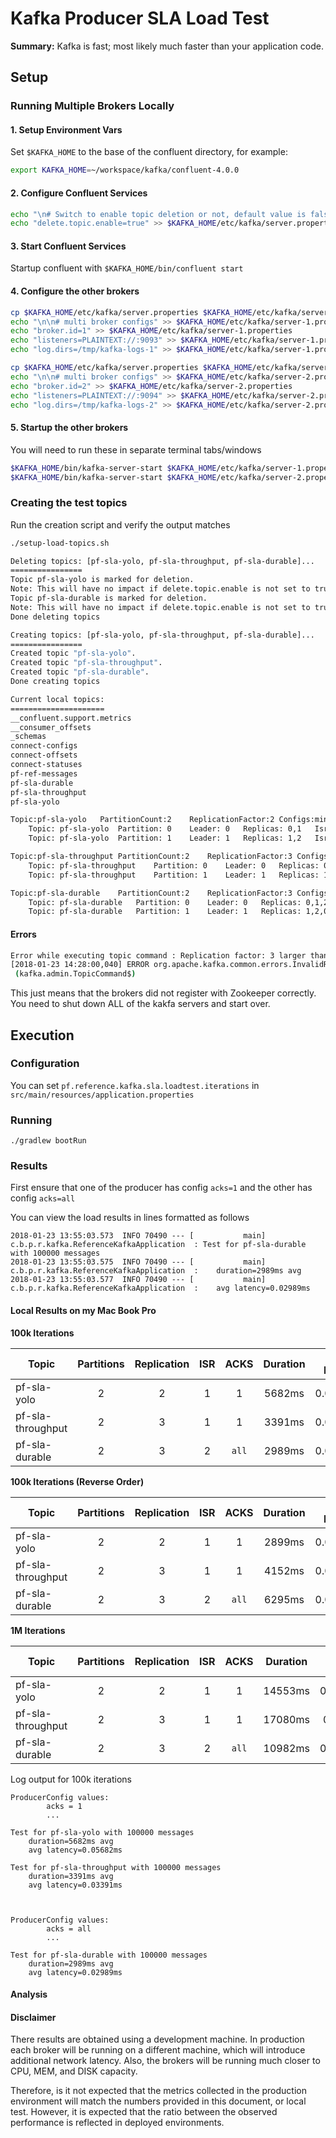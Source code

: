 # Kafka Producer SLA Load Test

**Summary:** Kafka is fast; most likely much faster than your application code.

## Setup

### Running Multiple Brokers Locally

#### 1. Setup Environment Vars

Set `$KAFKA_HOME` to the base of the confluent directory, for example:

```bash
export KAFKA_HOME=~/workspace/kafka/confluent-4.0.0
```

#### 2. Configure Confluent Services

```bash
echo "\n# Switch to enable topic deletion or not, default value is false" >> $KAFKA_HOME/etc/kafka/server.properties
echo "delete.topic.enable=true" >> $KAFKA_HOME/etc/kafka/server.properties
```

#### 3. Start Confluent Services

Startup confluent with `$KAFKA_HOME/bin/confluent start`

#### 4. Configure the other brokers

```bash
cp $KAFKA_HOME/etc/kafka/server.properties $KAFKA_HOME/etc/kafka/server-1.properties
echo "\n\n# multi broker configs" >> $KAFKA_HOME/etc/kafka/server-1.properties
echo "broker.id=1" >> $KAFKA_HOME/etc/kafka/server-1.properties
echo "listeners=PLAINTEXT://:9093" >> $KAFKA_HOME/etc/kafka/server-1.properties
echo "log.dirs=/tmp/kafka-logs-1" >> $KAFKA_HOME/etc/kafka/server-1.properties

cp $KAFKA_HOME/etc/kafka/server.properties $KAFKA_HOME/etc/kafka/server-2.properties
echo "\n\n# multi broker configs" >> $KAFKA_HOME/etc/kafka/server-2.properties
echo "broker.id=2" >> $KAFKA_HOME/etc/kafka/server-2.properties
echo "listeners=PLAINTEXT://:9094" >> $KAFKA_HOME/etc/kafka/server-2.properties
echo "log.dirs=/tmp/kafka-logs-2" >> $KAFKA_HOME/etc/kafka/server-2.properties
```

#### 5. Startup the other brokers

You will need to run these in separate terminal tabs/windows
```bash
$KAFKA_HOME/bin/kafka-server-start $KAFKA_HOME/etc/kafka/server-1.properties 
$KAFKA_HOME/bin/kafka-server-start $KAFKA_HOME/etc/kafka/server-2.properties 
```

### Creating the test topics

Run the creation script and verify the output matches

````bash
./setup-load-topics.sh

Deleting topics: [pf-sla-yolo, pf-sla-throughput, pf-sla-durable]...
================
Topic pf-sla-yolo is marked for deletion.
Note: This will have no impact if delete.topic.enable is not set to true.
Topic pf-sla-durable is marked for deletion.
Note: This will have no impact if delete.topic.enable is not set to true.
Done deleting topics

Creating topics: [pf-sla-yolo, pf-sla-throughput, pf-sla-durable]...
================
Created topic "pf-sla-yolo".
Created topic "pf-sla-throughput".
Created topic "pf-sla-durable".
Done creating topics

Current local topics:
=====================
__confluent.support.metrics
__consumer_offsets
_schemas
connect-configs
connect-offsets
connect-statuses
pf-ref-messages
pf-sla-durable
pf-sla-throughput
pf-sla-yolo

Topic:pf-sla-yolo	PartitionCount:2	ReplicationFactor:2	Configs:min.insync.replicas=1
	Topic: pf-sla-yolo	Partition: 0	Leader: 0	Replicas: 0,1	Isr: 0,1
	Topic: pf-sla-yolo	Partition: 1	Leader: 1	Replicas: 1,2	Isr: 1,2

Topic:pf-sla-throughput	PartitionCount:2	ReplicationFactor:3	Configs:min.insync.replicas=2
	Topic: pf-sla-throughput	Partition: 0	Leader: 0	Replicas: 0,2,1	Isr: 0,2,1
	Topic: pf-sla-throughput	Partition: 1	Leader: 1	Replicas: 1,0,2	Isr: 1,0,2

Topic:pf-sla-durable	PartitionCount:2	ReplicationFactor:3	Configs:min.insync.replicas=2
	Topic: pf-sla-durable	Partition: 0	Leader: 0	Replicas: 0,1,2	Isr: 0,1,2
	Topic: pf-sla-durable	Partition: 1	Leader: 1	Replicas: 1,2,0	Isr: 1,2,0
````

#### Errors

```bash
Error while executing topic command : Replication factor: 3 larger than available brokers: 2.
[2018-01-23 14:28:00,040] ERROR org.apache.kafka.common.errors.InvalidReplicationFactorException: Replication factor: 3 larger than available brokers: 2.
 (kafka.admin.TopicCommand$)
```

This just means that the brokers did not register with Zookeeper correctly. You need to shut down
ALL of the kakfa servers and start over.

## Execution

### Configuration

You can set `pf.reference.kafka.sla.loadtest.iterations` in `src/main/resources/application.properties`

### Running

`./gradlew bootRun`

### Results

First ensure that one of the producer has config `acks=1` and the other has config `acks=all`

You can view the load results in lines formatted as follows

```
2018-01-23 13:55:03.573  INFO 70490 --- [           main] c.b.p.r.kafka.ReferenceKafkaApplication  : Test for pf-sla-durable with 100000 messages
2018-01-23 13:55:03.575  INFO 70490 --- [           main] c.b.p.r.kafka.ReferenceKafkaApplication  :    duration=2989ms avg
2018-01-23 13:55:03.577  INFO 70490 --- [           main] c.b.p.r.kafka.ReferenceKafkaApplication  :    avg latency=0.02989ms
```

#### Local Results on my Mac Book Pro

**100k Iterations**

| Topic | Partitions | Replication | ISR | ACKS | Duration | Msg Latency | m\s |
|-------|:----------:|:-----------:|:---:|:----:|:--------:|:-----------:|:---:|
| pf-sla-yolo | 2 | 2 | 1 | 1| 5682ms | 0.05682ms | 17,599 |
| pf-sla-throughput | 2 | 3 | 1 | 1 | 3391ms | 0.03391ms | 29,489 |
| pf-sla-durable | 2 | 3 | 2 | `all` | 2989ms | 0.02989ms | 33,456 |

**100k Iterations (Reverse Order)**

| Topic | Partitions | Replication | ISR | ACKS | Duration | Msg Latency | m\s |
|-------|:----------:|:-----------:|:---:|:----:|:--------:|:-----------:|:---:|
| pf-sla-yolo | 2 | 2 | 1 | 1| 2899ms | 0.02899ms | 34,494 |
| pf-sla-throughput | 2 | 3 | 1 | 1 | 4152ms | 0.04152ms | 24,084 |
| pf-sla-durable | 2 | 3 | 2 | `all` | 6295ms | 0.06295ms | 15,885 |

**1M Iterations**

| Topic | Partitions | Replication | ISR | ACKS | Duration | Msg Latency |
|-------|:----------:|:-----------:|:---:|:----:|:--------:|:-----------:|
| pf-sla-yolo | 2 | 2 | 1 | 1| 14553ms | 0.014553ms | 
| pf-sla-throughput | 2 | 3 | 1 | 1 | 17080ms | 0.01708ms |
| pf-sla-durable | 2 | 3 | 2 | `all` | 10982ms | 0.010982ms |

Log output for 100k iterations
```
ProducerConfig values:
        acks = 1
        ...

Test for pf-sla-yolo with 100000 messages
    duration=5682ms avg
    avg latency=0.05682ms

Test for pf-sla-throughput with 100000 messages
    duration=3391ms avg
    avg latency=0.03391ms



ProducerConfig values:
        acks = all
        ...

Test for pf-sla-durable with 100000 messages
    duration=2989ms avg
    avg latency=0.02989ms
```

#### Analysis



#### Disclaimer

There results are obtained using a development machine. In production each broker will be running
on a different machine, which will introduce additional network latency. Also, the brokers will
be running much closer to CPU, MEM, and DISK capacity.

Therefore, is it not expected that the metrics collected in the production environment will match
the numbers provided in this document, or local test. However, it is expected that the ratio 
between the observed performance is reflected in deployed environments.